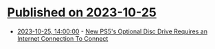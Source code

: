 # [Published on 2023-10-25](index.md)

* [2023-10-25, 14:00:00](https://games.slashdot.org/story/23/10/25/1354210/new-ps5s-optional-disc-drive-requires-an-internet-connection-to-connect?utm_source=rss1.0mainlinkanon&utm_medium=feed) - [New PS5's Optional Disc Drive Requires an Internet Connection To Connect](https://games.slashdot.org/story/23/10/25/1354210/new-ps5s-optional-disc-drive-requires-an-internet-connection-to-connect?utm_source=rss1.0mainlinkanon&utm_medium=feed)
